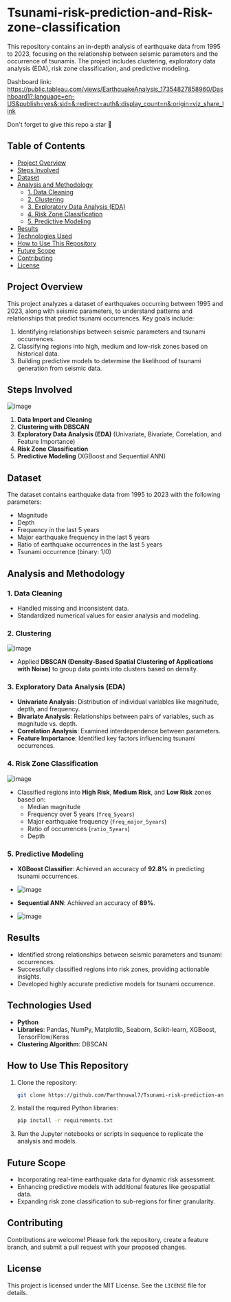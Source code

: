 # Tsunami-risk-prediction-and-Risk-zone-classification
This repository contains an in-depth analysis of earthquake data from 1995 to 2023, focusing on the relationship between seismic parameters and the occurrence of tsunamis. The project includes clustering, exploratory data analysis (EDA), risk zone classification, and predictive modeling.

Dashboard link: https://public.tableau.com/views/EarthquakeAnalysis_17354827858960/Dashboard1?:language=en-US&publish=yes&:sid=&:redirect=auth&:display_count=n&:origin=viz_share_link

Don't forget to give this repo a star 🌟 
## Table of Contents
- [Project Overview](#project-overview)
- [Steps Involved](#steps-involved)
- [Dataset](#dataset)
- [Analysis and Methodology](#analysis-and-methodology)
  - [1. Data Cleaning](#1-data-cleaning)
  - [2. Clustering](#2-clustering)
  - [3. Exploratory Data Analysis (EDA)](#3-exploratory-data-analysis-eda)
  - [4. Risk Zone Classification](#4-risk-zone-classification)
  - [5. Predictive Modeling](#5-predictive-modeling)
- [Results](#results)
- [Technologies Used](#technologies-used)
- [How to Use This Repository](#how-to-use-this-repository)
- [Future Scope](#future-scope)
- [Contributing](#contributing)
- [License](#license)

## Project Overview

This project analyzes a dataset of earthquakes occurring between 1995 and 2023, along with seismic parameters, to understand patterns and relationships that predict tsunami occurrences. Key goals include:
1. Identifying relationships between seismic parameters and tsunami occurrences.
2. Classifying regions into high, medium and low-risk zones based on historical data.
3. Building predictive models to determine the likelihood of tsunami generation from seismic data.

## Steps Involved

![image](https://github.com/user-attachments/assets/d1ecc700-613f-442a-b925-7c09b5391023)

1. **Data Import and Cleaning**
2. **Clustering with DBSCAN**
3. **Exploratory Data Analysis (EDA)** (Univariate, Bivariate, Correlation, and Feature Importance)
4. **Risk Zone Classification**
5. **Predictive Modeling** (XGBoost and Sequential ANN)

## Dataset

The dataset contains earthquake data from 1995 to 2023 with the following parameters:
- Magnitude
- Depth
- Frequency in the last 5 years
- Major earthquake frequency in the last 5 years
- Ratio of earthquake occurrences in the last 5 years
- Tsunami occurrence (binary: 1/0)

## Analysis and Methodology

### 1. Data Cleaning
- Handled missing and inconsistent data.
- Standardized numerical values for easier analysis and modeling.

### 2. Clustering
![image](https://github.com/user-attachments/assets/d3fb91f2-b0c4-4ea9-a7b1-0de6c7c578cf)

- Applied **DBSCAN (Density-Based Spatial Clustering of Applications with Noise)** to group data points into clusters based on density.

### 3. Exploratory Data Analysis (EDA)
- **Univariate Analysis**: Distribution of individual variables like magnitude, depth, and frequency.
- **Bivariate Analysis**: Relationships between pairs of variables, such as magnitude vs. depth.
- **Correlation Analysis**: Examined interdependence between parameters.
- **Feature Importance**: Identified key factors influencing tsunami occurrences.

### 4. Risk Zone Classification
![image](https://github.com/user-attachments/assets/fd01fb60-4763-401e-8c78-2a064ee02d30)

- Classified regions into **High Risk**, **Medium Risk**, and **Low Risk** zones based on:
  - Median magnitude
  - Frequency over 5 years (`freq_5years`)
  - Major earthquake frequency (`freq_major_5years`)
  - Ratio of occurrences (`ratio_5years`)
  - Depth

### 5. Predictive Modeling
- **XGBoost Classifier**: Achieved an accuracy of **92.8%** in predicting tsunami occurrences.
- ![image](https://github.com/user-attachments/assets/ce7f6330-b143-4487-bb91-0a3ae80d34c0)

- **Sequential ANN**: Achieved an accuracy of **89%**.
- ![image](https://github.com/user-attachments/assets/474711a6-92bd-483f-b13d-309207fd0a72)

## Results
- Identified strong relationships between seismic parameters and tsunami occurrences.
- Successfully classified regions into risk zones, providing actionable insights.
- Developed highly accurate predictive models for tsunami occurrence.

## Technologies Used
- **Python**
- **Libraries**: Pandas, NumPy, Matplotlib, Seaborn, Scikit-learn, XGBoost, TensorFlow/Keras
- **Clustering Algorithm**: DBSCAN

## How to Use This Repository
1. Clone the repository:
   ```bash
   git clone https://github.com/Parthnuwal7/Tsunami-risk-prediction-and-Risk-zone-classification
   ```
2. Install the required Python libraries:
   ```bash
   pip install -r requirements.txt
   ```
3. Run the Jupyter notebooks or scripts in sequence to replicate the analysis and models.

## Future Scope
- Incorporating real-time earthquake data for dynamic risk assessment.
- Enhancing predictive models with additional features like geospatial data.
- Expanding risk zone classification to sub-regions for finer granularity.

## Contributing
Contributions are welcome! Please fork the repository, create a feature branch, and submit a pull request with your proposed changes.

## License
This project is licensed under the MIT License. See the `LICENSE` file for details.

